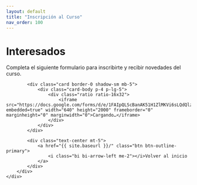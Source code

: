 ```yaml
---
layout: default
title: "Inscripción al Curso"
nav_order: 100
---
```


<div class="container py-5">
    <div class="row justify-content-center">
        <div class="col-lg-10">
            <div class="text-center mb-5">
                <h1 class="display-5 fw-bold mb-3">Interesados</h1>
                <p class="lead">Completa el siguiente formulario para inscribirte y recibir novedades del curso.</p>
            </div>
            
            <div class="card border-0 shadow-sm mb-5">
                <div class="card-body p-4 p-lg-5">
                    <div class="ratio ratio-16x32">
                        <iframe src="https://docs.google.com/forms/d/e/1FAIpQLScBanAK51H1ZlMKVi6sLQdQlzlIsRbntfP2jAFsT0WUW0jO8g/viewform?embedded=true" width="640" height="2000" frameborder="0" marginheight="0" marginwidth="0">Cargando…</iframe>
                    </div>
                </div>
            </div>
            
            <div class="text-center mt-5">
                <a href="{{ site.baseurl }}/" class="btn btn-outline-primary">
                    <i class="bi bi-arrow-left me-2"></i>Volver al inicio
                </a>
            </div>
        </div>
    </div>
</div>
